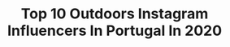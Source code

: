 ---
title: Top 10 Outdoors Instagram Influencers In Portugal In 2020
description: >-
  Find top outdoors Instagram influencers in Portugal in 2020. Most popular hashtags: #nature #portugal #tb #travel.
platform: Instagram
profiles:
  - username: "birdcageliving"
    fullname: >-
      Rui Gaiola // Birdcageliving
    location: "Portugal"
    followers: 8895
    engagement: 1282
    commentsToLikes: 0.075910
    avatar: "https://scontent-lhr8-1.cdninstagram.com/v/t51.2885-19/s320x320/79389882_463053837713518_7791074256946724864_n.jpg?_nc_ht=scontent-lhr8-1.cdninstagram.com&_nc_ohc=D3ZVQqoE0YMAX-Gz3bm&oh=aed69ca97fe70a8a873e271a1f430c54&oe=5EB95AC5"
    verified: false
    hashtags: "#iwicdtrf, #roads, #lofoten, #nusfjord"
  - username: "luis_maia_photography"
    fullname: >-
      Luis Maia
    location: "Portugal"
    followers: 5664
    engagement: 2219
    commentsToLikes: 0.074264
    avatar: "https://scontent-lhr8-1.cdninstagram.com/v/t51.2885-19/s320x320/75595190_1493462517478123_2366966909301161984_n.jpg?_nc_ht=scontent-lhr8-1.cdninstagram.com&_nc_ohc=0J37n89z7DUAX-duOYO&oh=63cbaaca4634517f2265d5e1b51c0dea&oe=5EB8DC1C"
    verified: false
    hashtags: "#top9of2019, #best9of2019, #topnine2019, #2019bestnine"
  - username: "what.anna.sees"
    fullname: >-
      Anna | #Family#Outdoor#Blogger
    location: "Portugal"
    followers: 11184
    engagement: 1069
    commentsToLikes: 0.035093
    avatar: "https://scontent-lhr8-1.cdninstagram.com/v/t51.2885-19/s320x320/21433667_1942159566072111_6004318611420741632_a.jpg?_nc_ht=scontent-lhr8-1.cdninstagram.com&_nc_ohc=I0fQr35eHswAX-jlaGZ&oh=190b779dca036c594e4f44c7ed273b9f&oe=5EBA63AD"
    verified: false
    hashtags: "#explore, #cities, #portugal, #elsass"
  - username: "pedro.dferreira"
    fullname: >-
      Pedro Ferreira
    location: "Portugal"
    followers: 2821
    engagement: 1497
    commentsToLikes: 0.095109
    avatar: "https://scontent-amt2-1.cdninstagram.com/v/t51.2885-19/s320x320/79601153_504120840219471_4891953125780357120_n.jpg?_nc_ht=scontent-amt2-1.cdninstagram.com&_nc_ohc=QFW2SSaeE3QAX8vgdc0&oh=a576ea8d177c73a406b0af82942885c5&oe=5EB717D3"
    verified: false
    hashtags: "#portraitofwoman, #liveoutyourdreams, #natureportraits, #dronestagram"
  - username: "berglund.kristin"
    fullname: >-
      Kristin Berglund
    location: "Portugal"
    followers: 10532
    engagement: 724
    commentsToLikes: 0.021170
    avatar: "https://scontent-bos3-1.cdninstagram.com/v/t51.2885-19/s320x320/25008741_162790354335345_3513395363954294784_n.jpg?_nc_ht=scontent-bos3-1.cdninstagram.com&_nc_ohc=X-KEmN2fuY8AX9bLi-k&oh=81530c602f16ee2348f6e3f58dcecc4a&oe=5EBBCFFB"
    verified: false
    hashtags: "#suunto, #utmb2019, #tirol, #stepbystep"
  - username: "leodomingox"
    fullname: >-
      Leo | Portugal
    location: "Portugal"
    followers: 18320
    engagement: 299
    commentsToLikes: 0.021696
    avatar: "https://scontent-ams4-1.cdninstagram.com/v/t51.2885-19/s320x320/72792610_2391124891140182_2978751615835570176_n.jpg?_nc_ht=scontent-ams4-1.cdninstagram.com&_nc_ohc=ww1i2U9Q01UAX8i9bBi&oh=f37b77bdf14c9aa6782304b91a25dcd2&oe=5EB3DDEF"
    verified: false
    hashtags: "#australiaisburning, #video, #australiafires, #australiaburning"
  - username: "luislopes_ridebikes"
    fullname: >-
      Luis Lopes
    location: "Portugal"
    followers: 21016
    engagement: 273
    commentsToLikes: 0.011886
    avatar: "https://scontent-ams4-1.cdninstagram.com/v/t51.2885-19/s320x320/84287768_626526144828466_8503905778585829376_n.jpg?_nc_ht=scontent-ams4-1.cdninstagram.com&_nc_ohc=UllwyHKKn9QAX-xsEE5&oh=fdb1de902fbf376b418b6ced95870d10&oe=5EB62B89"
    verified: false
    hashtags: "#video, #lightpro, #lapinillabikepark, #vtt"
  - username: "znagathering"
    fullname: >-
      ZNA Gathering
    location: "Portugal"
    followers: 8739
    engagement: 694
    commentsToLikes: 0.030277
    avatar: "https://scontent-amt2-1.cdninstagram.com/v/t51.2885-19/s320x320/33721416_178502939497874_464638710361620480_n.jpg?_nc_ht=scontent-amt2-1.cdninstagram.com&_nc_ohc=8czKlCXfnk8AX9ogRKc&oh=8a5f838657c1fab79cfd3969623d847e&oe=5EB1F7E8"
    verified: false
    hashtags: "#wesharezna, #wehatespoilers, #nospoilers, #falkor"
  - username: "olmakasia"
    fullname: >-
      Kasia Olma
    location: "Portugal"
    followers: 23587
    engagement: 905
    commentsToLikes: 0.156734
    avatar: "https://scontent-ams4-1.cdninstagram.com/v/t51.2885-19/s320x320/64251555_1437426183083193_2310597293197230080_n.jpg?_nc_ht=scontent-ams4-1.cdninstagram.com&_nc_ohc=q0EBFOCU7B8AX9LF3-D&oh=f57e33cb3a27e11c74ddba8e9cd7f98c&oe=5EBB3FF0"
    verified: false
    hashtags: "#portonoinsta, #zaragozaturismo, #girlswithgypsysouls, #agueda"
  - username: "megmmorais"
    fullname: >-
      Margarida Morais
    location: "Portugal"
    followers: 31381
    engagement: 481
    commentsToLikes: 0.074457
    avatar: "https://scontent-lhr8-1.cdninstagram.com/v/t51.2885-19/s320x320/82503577_822327958229388_7556761281026326528_n.jpg?_nc_ht=scontent-lhr8-1.cdninstagram.com&_nc_ohc=vP7pBd3OK_0AX8POmjW&oh=664a44b5abbdf74aa9b394450ebdd3c2&oe=5EB952C1"
    verified: false
    hashtags: "#foundation, #theoutdoorfolk, #swim, #mylook"
---